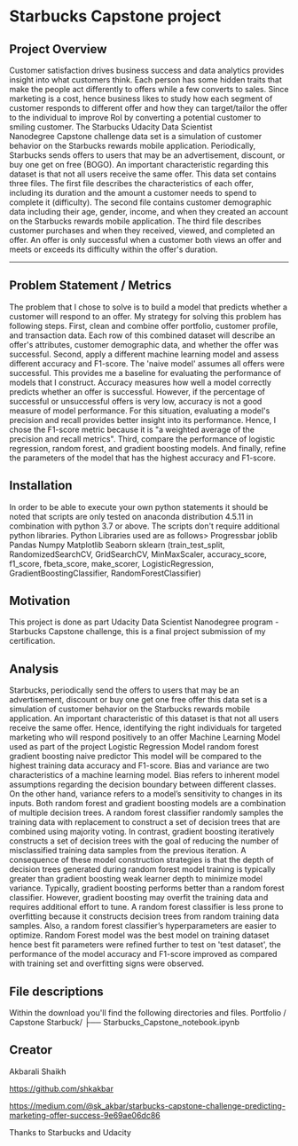 # Starbucks Capstone project

## Project Overview

Customer satisfaction drives business success and data analytics provides insight into what customers think. Each person has some hidden traits that make the people act differently to offers while a few converts to sales. Since marketing is a cost, hence business likes to study how each segment of customer responds to different offer and how they can target/tailor the offer to the individual to improve RoI by converting a potential customer to smiling customer.
The Starbucks Udacity Data Scientist Nanodegree Capstone challenge data set is a simulation of customer behavior on the Starbucks rewards mobile application. Periodically, Starbucks sends offers to users that may be an advertisement, discount, or buy one get on free (BOGO). An important characteristic regarding this dataset is that not all users receive the same offer.
This data set contains three files. The first file describes the characteristics of each offer, including its duration and the amount a customer needs to spend to complete it (difficulty). The second file contains customer demographic data including their age, gender, income, and when they created an account on the Starbucks rewards mobile application. The third file describes customer purchases and when they received, viewed, and completed an offer. An offer is only successful when a customer both views an offer and meets or exceeds its difficulty within the offer's duration.


------------------------------------------------------------------------------------------------------------------
## Problem Statement / Metrics

The problem that I chose to solve is to build a model that predicts whether a customer will respond to an offer. My strategy for solving this problem has following steps. 
First, clean and combine offer portfolio, customer profile, and transaction data. Each row of this combined dataset will describe an offer's attributes, customer demographic data, and whether the offer was successful. 
Second, apply a different machine learning model and assess different accuracy and F1-score. The 'naive model' assumes all offers were successful. This provides me a baseline for evaluating the performance of models that I construct. Accuracy measures how well a model correctly predicts whether an offer is successful. However, if the percentage of successful or unsuccessful offers is very low, accuracy is not a good measure of model performance. For this situation, evaluating a model's precision and recall provides better insight into its performance. Hence, I chose the F1-score metric because it is "a weighted average of the precision and recall metrics". 
Third, compare the performance of logistic regression, random forest, and gradient boosting models. 
And finally, refine the parameters of the model that has the highest accuracy and F1-score.

## Installation
In order to be able to execute your own python statements it should be noted that scripts are only tested on anaconda distribution 4.5.11 in combination with python 3.7 or above. The scripts don't require additional python libraries.
Python Libraries used are as follows>
Progressbar
joblib 
Pandas
Numpy
Matplotlib
Seaborn
sklearn (train_test_split, RandomizedSearchCV, GridSearchCV, MinMaxScaler, accuracy_score, f1_score, fbeta_score, make_scorer, LogisticRegression, GradientBoostingClassifier, RandomForestClassifier)

## Motivation
This project is done as part Udacity Data Scientist Nanodegree program - Starbucks Capstone challenge, this is a final project submission of my certification.

## Analysis 
Starbucks, periodically send the offers to users that may be an advertisement, discount or buy one get one free offer this data set is a simulation of customer behavior on the Starbucks rewards mobile application. An important characteristic of this dataset is that not all users receive the same offer. Hence, identifying the right individuals for targeted marketing who will respond positively to an offer
Machine Learning Model used as part of the project 
Logistic Regression Model
random forest
gradient boosting
naive predictor
This model will be compared to the highest training data accuracy and F1-score. Bias and variance are two characteristics of a machine learning model.
Bias refers to inherent model assumptions regarding the decision boundary between different classes.
On the other hand, variance refers to a model’s sensitivity to changes in its inputs.
Both random forest and gradient boosting models are a combination of multiple decision trees. A random forest classifier randomly samples the training data with replacement to construct a set of decision trees that are combined using majority voting. In contrast, gradient boosting iteratively constructs a set of decision trees with the goal of reducing the number of misclassified training data samples from the previous iteration. A consequence of these model construction strategies is that the depth of decision trees generated during random forest model training is typically greater than gradient boosting weak learner depth to minimize model variance. Typically, gradient boosting performs better than a random forest classifier. However, gradient boosting may overfit the training data and requires additional effort to tune. A random forest classifier is less prone to overfitting because it constructs decision trees from random training data samples. Also, a random forest classifier’s hyperparameters are easier to optimize.
Random Forest model was the best model on training dataset hence best fit parameters were refined further to test on 'test dataset', the performance of the model accuracy and F1-score improved as compared with training set and overfitting signs were observed.


## File descriptions
Within the download you'll find the following directories and files.
Portfolio / Capstone Starbuck/ ├── Starbucks_Capstone_notebook.ipynb

## Creator

Akbarali Shaikh

https://github.com/shkakbar

https://medium.com/@sk_akbar/starbucks-capstone-challenge-predicting-marketing-offer-success-9e69ae06dc86

Thanks to Starbucks and Udacity 
